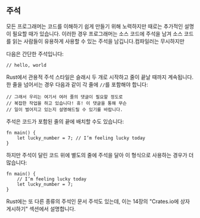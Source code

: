 ## 주석

모든 프로그래머는 코드를 이해하기 쉽게 만들기 위해 노력하지만 때로는 추가적인 설명이 필요할 때가 있습니다. 이러한 경우 프로그래머는 소스 코드에 주석을 남겨 소스 코드를 읽는 사람들이 유용하게 사용할 수 있는 주석을 남깁니다.컴파일러는 무시하지만

다음은 간단한 주석입니다:

```rust,editable
// hello, world
```

Rust에서 관용적 주석 스타일은 슬래시 두 개로 시작하고 줄이 끝날 때까지 계속됩니다. 한 줄을 넘어서는 경우 다음과 같이 각 줄에 `//`를 포함해야 합니다:

```rust,editable
// 그래서 우리는 여기서 여러 줄의 댓글이 필요할 정도로
// 복잡한 작업을 하고 있습니다! 휴! 이 댓글을 통해 무슨
// 일이 벌어지고 있는지 설명해드릴 수 있기를 바랍니다.
```

주석은 코드가 포함된 줄의 끝에 배치할 수도 있습니다:

```rust,editable
fn main() {
    let lucky_number = 7; // I’m feeling lucky today
}
```

하지만 주석이 달린 코드 위에 별도의 줄에 주석을 달아 이 형식으로 사용하는 경우가 더 많습니다:

```rust,editable
fn main() {
    // I’m feeling lucky today
    let lucky_number = 7;
}
```

Rust에는 또 다른 종류의 주석인 문서 주석도 있는데, 이는 14장의 "Crates.io에 상자 게시하기" 섹션에서 설명합니다.